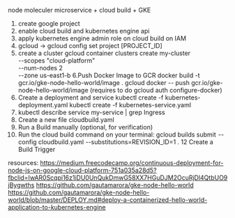 node moleculer microservice + cloud build + GKE


1. create google project
2. enable cloud build and kubernetes engine api
3. apply kubernetes engine admin role on cloud build on IAM
4. gcloud -> gcloud config set project [PROJECT_ID]
5. create a cluster
  gcloud container clusters create my-cluster \
    --scopes "cloud-platform" \
    --num-nodes 2 \
    --zone us-east1-b
6.Push Docker Image to GCR
  docker build -t gcr.io/gke-node-hello-world/image .
  gcloud docker -- push gcr.io/gke-node-hello-world/image
  (requires to do gcloud auth configure-docker)
7. Create a deployment and service
 kubectl create -f kubernetes-deployment.yaml
 kubectl create -f kubernetes-service.yaml
8. kubectl describe service my-service | grep Ingress
9. Create a new file cloudbuild.yaml
10. Run a Build manually (optional, for verification)
11. Run the cloud build command on your terminal: gcloud builds submit  --config cloudbuild.yaml --substitutions=REVISION_ID=1 .
12 Create a Build Trigger

resources:
https://medium.freecodecamp.org/continuous-deployment-for-node-js-on-google-cloud-platform-751a035a28d5?fbclid=IwAR0Scqpi16z1iDU0UnQukDmwG58XX7HGuDJM2OcuRjDl4QtbUO9jBygwths
https://github.com/gautamarora/gke-node-hello-world
https://github.com/gautamarora/gke-node-hello-world/blob/master/DEPLOY.md#deploy-a-containerized-hello-world-application-to-kubernetes-engine